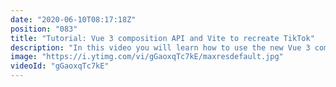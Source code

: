 ```yaml
---
date: "2020-06-10T08:17:18Z"
position: "083"
title: "Tutorial: Vue 3 composition API and Vite to recreate TikTok"
description: "In this video you will learn how to use the new Vue 3 composition API to create a simple version of TikTok. We are also using Vite, the new dev build tool build by Evan You!\n\nI thought it would be hard to learn, but it really wasn't. Please, jump in and try this yourself!\n\nThe code is open-source. Find it here: https://github.com/timbenniks/vue3-vite-tiktok-tutorial\n\nLinks: \nhttps://www.vuemastery.com/vue-3-cheat-sheet/\nhttps://github.com/vitejs/vite\n\nFollow me here:\nWebsite: https://timbenniks.nl/\nTwitter: https://twitter.com/timbenniks\nGithub: https://github.com/timbenniks\n\n#vue3 #compositionapi #vite"
image: "https://i.ytimg.com/vi/gGaoxqTc7kE/maxresdefault.jpg"
videoId: "gGaoxqTc7kE"
---
```


